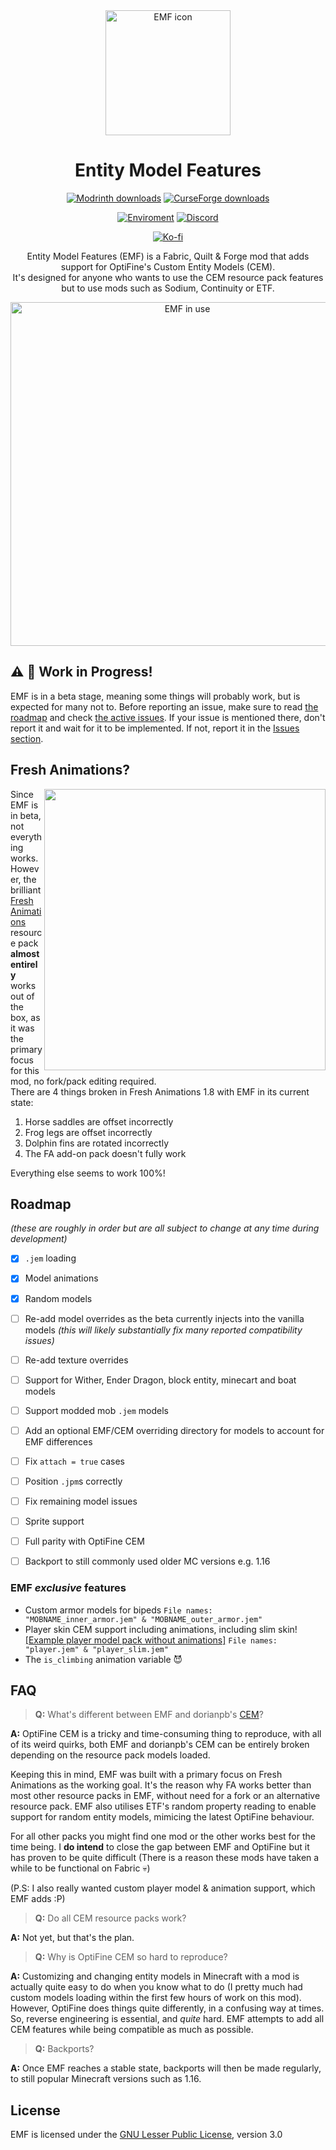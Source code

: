 <div align="center">

<img src="https://raw.githubusercontent.com/Traben-0/Entity_Model_Features/master/fabric/src/main/resources/icon.png" alt="EMF icon" width=200>

# Entity Model Features
 
[![Modrinth downloads](https://img.shields.io/modrinth/dt/entity-model-features?color=00AF5C&label=downloads&style=round&logo=modrinth)](https://modrinth.com/mod/entity-model-features)
[![CurseForge downloads](https://cf.way2muchnoise.eu/full_844662_downloads.svg)](https://curseforge.com/minecraft/mc-mods/entity-model-features)

[![Enviroment](https://img.shields.io/badge/Enviroment-Client-purple)](https://modrinth.com/mods?e=client)
[![Discord](https://img.shields.io/discord/950942125225283634?color=blue&logo=discord&label=Discord)](https://discord.com/invite/rURmwrzUcz)

[![Ko-fi](https://ko-fi.com/img/githubbutton_sm.svg)](https://ko-fi.com/traben)

Entity Model Features (EMF) is a Fabric, Quilt & Forge mod that adds support for OptiFine's Custom Entity Models (CEM).<br />It's designed for anyone who wants to use the CEM resource pack features but to use mods such as Sodium, Continuity or ETF.

<img src="https://cdn.modrinth.com/data/4I1XuqiY/images/49f5b98dfef5b073a3971750673d343e1f92efe5.png" alt="EMF in use" width=550>

</div>

## ⚠️ 🚧 Work in Progress!

EMF is in a beta stage, meaning some things will probably work, but is expected for many not to. Before reporting an issue, make sure to read [the roadmap](README.md#Roadmap) and check [the active issues](https://github.com/Traben-0/Entity_Model_Features/issues). If your issue is mentioned there, don't report it and wait for it to be implemented. If not, report it in the [Issues section](https://github.com/Traben-0/Entity_Model_Features/issues/new/choose).

## Fresh Animations?

<img align="right" width="450" src="https://cdn.modrinth.com/data/4I1XuqiY/images/2f32dbeadc25e46ef6c56f0e47e5eb5d305c8ea2.png">

Since EMF is in beta, not everything works. However, the brilliant [Fresh Animations](https://www.planetminecraft.com/texture-pack/fresh-animations-v1-0/) resource pack **almost entirely** works out of the box, as it was the primary focus for this mod, no fork/pack editing required.<br />
There are 4 things broken in Fresh Animations 1.8 with EMF in its current state:<br />

1. Horse saddles are offset incorrectly
2. Frog legs are offset incorrectly
3. Dolphin fins are rotated incorrectly
4. The FA add-on pack doesn't fully work

Everything else seems to work 100%!

## Roadmap

*(these are roughly in order but are all subject to change at any time during development)*

- [X] `.jem` loading 
- [X] Model animations
- [X] Random models
- [ ] Re-add model overrides as the beta currently injects into the vanilla models *(this will likely substantially fix many reported compatibility issues)*
- [ ] Re-add texture overrides
- [ ] Support for Wither, Ender Dragon, block entity, minecart and boat models
- [ ] Support modded mob `.jem` models
- [ ] Add an optional EMF/CEM overriding directory for models to account for EMF differences
- [ ] Fix `attach = true` cases
- [ ] Position `.jpm`s correctly
- [ ] Fix remaining model issues
- [ ] Sprite support
- [ ] Full parity with OptiFine CEM
- [ ] Backport to still commonly used older MC versions e.g. 1.16


### EMF _exclusive_ features

- Custom armor models for bipeds 
`File names: "MOBNAME_inner_armor.jem" & "MOBNAME_outer_armor.jem"`
- Player skin CEM support including animations, including slim skin! 
[[Example player model pack without animations]](Vanilla_player_models_No_animations.zip)
`File names: "player.jem" & "player_slim.jem"`
- The `is_climbing` animation variable 😈

## FAQ

> **Q:** What's different between EMF and dorianpb's [CEM](https://modrinth.com/mod/cem)?

**A:** OptiFine CEM is a tricky and time-consuming thing to reproduce, with all of its weird quirks, both EMF and dorianpb's CEM can be entirely broken depending on the resource pack models loaded.

Keeping this in mind, EMF was built with a primary focus on Fresh Animations as the working goal. It's the reason why FA works better than most other resource packs in EMF, without need for a fork or an alternative resource pack. EMF also utilises ETF's random property reading to enable support for random entity models, mimicing the latest OptiFine behaviour.

For all other packs you might find one mod or the other works best for the time being. I **do intend** to close the gap between EMF and OptiFine but it has proven to be quite difficult (There is a reason these mods have taken a while to be functional on Fabric 💀)

(P.S: I also really wanted custom player model & animation support, which EMF adds :P)

> **Q:** Do all CEM resource packs work?

**A:** Not yet, but that's the plan.

> **Q:** Why is OptiFine CEM so hard to reproduce?

**A:** Customizing and changing entity models in Minecraft with a mod is actually quite easy to do when you know what to do (I pretty much had custom models loading within the first few hours of work on this mod). However, OptiFine does things quite differently, in a confusing way at times. So, reverse engineering is essential, and _quite_ hard. EMF attempts to add all CEM features while being compatible as much as possible.

> **Q:** Backports?

**A:** Once EMF reaches a stable state, backports will then be made regularly, to still popular Minecraft versions such as 1.16.

## License

EMF is licensed under the [GNU Lesser Public License](LICENSE), version 3.0
